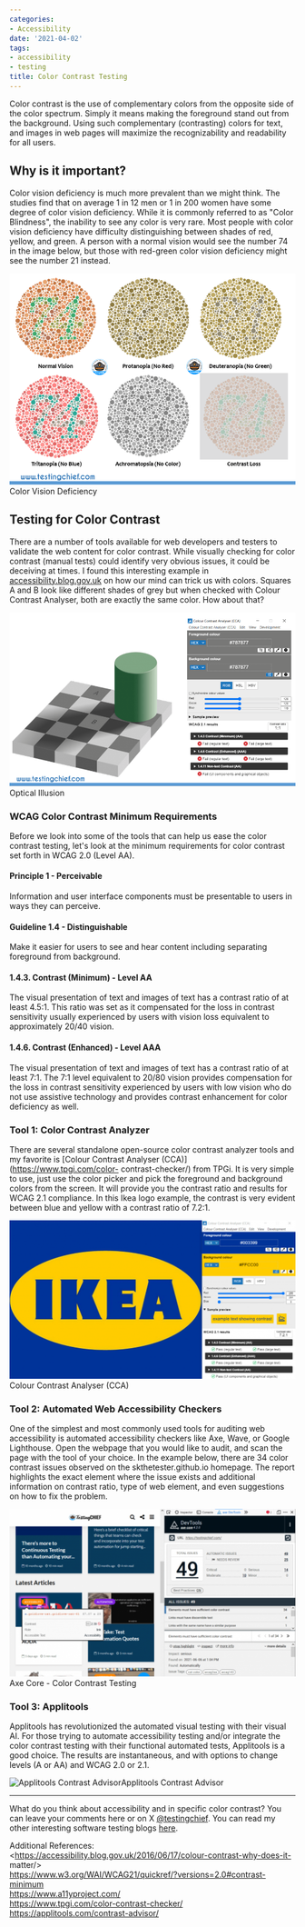 ```yaml
---
categories:
- Accessibility
date: '2021-04-02'
tags:
- accessibility
- testing
title: Color Contrast Testing
---
```


Color contrast is the use of complementary colors from the opposite side of
the color spectrum. Simply it means making the foreground stand out from the
background. Using such complementary (contrasting) colors for text, and images
in web pages will maximize the recognizability and readability for all users.

## Why is it important?

Color vision deficiency is much more prevalent than we might think. The
studies find that on average 1 in 12 men or 1 in 200 women have some degree of
color vision deficiency. While it is commonly referred to as "Color
Blindness", the inability to see any color is very rare. Most people with
color vision deficiency have difficulty distinguishing between shades of red,
yellow, and green. A person with a normal vision would see the number 74 in
the image below, but those with red-green color vision deficiency might see
the number 21 instead.

![color vision deficiency](./assets/img/posts/image-5.png)Color Vision Deficiency

## Testing for Color Contrast

There are a number of tools available for web developers and testers to
validate the web content for color contrast. While visually checking for color
contrast (manual tests) could identify very obvious issues, it could be
deceiving at times. I found this interesting example in
[accessibility.blog.gov.uk](https://accessibility.blog.gov.uk/) on how our
mind can trick us with colors. Squares A and B look like different shades of
grey but when checked with Colour Contrast Analyser, both are exactly the same
color. How about that?

![optical illusion color contrast](./assets/img/posts/image-6.png)Optical Illusion

### WCAG Color Contrast Minimum Requirements

Before we look into some of the tools that can help us ease the color contrast
testing, let's look at the minimum requirements for color contrast set forth
in WCAG 2.0 (Level AA).

#### Principle 1 - Perceivable

Information and user interface components must be presentable to users in ways
they can perceive.

#### Guideline 1.4 - Distinguishable

Make it easier for users to see and hear content including separating
foreground from background.

#### 1.4.3. Contrast (Minimum) - Level AA

The visual presentation of text and images of text has a contrast ratio of at
least 4.5:1. This ratio was set as it compensated for the loss in contrast
sensitivity usually experienced by users with vision loss equivalent to
approximately 20/40 vision.

#### 1.4.6. Contrast (Enhanced) - Level AAA

The visual presentation of text and images of text has a contrast ratio of at
least 7:1. The 7:1 level equivalent to 20/80 vision provides compensation for
the loss in contrast sensitivity experienced by users with low vision who do
not use assistive technology and provides contrast enhancement for color
deficiency as well.

### Tool 1: Color Contrast Analyzer

There are several standalone open-source color contrast analyzer tools and my
favorite is [Colour Contrast Analyser (CCA)](https://www.tpgi.com/color-
contrast-checker/) from TPGi. It is very simple to use, just use the color
picker and pick the foreground and background colors from the screen. It will
provide you the contrast ratio and results for WCAG 2.1 compliance. In this
Ikea logo example, the contrast is very evident between blue and yellow with a
contrast ratio of 7.2:1.

![ikea logo color contrast analyzer](./assets/img/posts/image-7-1024x567.png)Colour Contrast Analyser (CCA)

### Tool 2: Automated Web Accessibility Checkers

One of the simplest and most commonly used tools for auditing web
accessibility is automated accessibility checkers like Axe, Wave, or Google
Lighthouse. Open the webpage that you would like to audit, and scan the page
with the tool of your choice. In the example below, there are 34 color
contrast issues observed on the skthetester.github.io homepage. The report
highlights the exact element where the issue exists and additional information
on contrast ratio, type of web element, and even suggestions on how to fix the
problem.

![Axe core color contrast test](./assets/img/posts/image-8-1024x598.png)Axe Core - Color Contrast Testing

### Tool 3: Applitools

Applitools has revolutionized the automated visual testing with their visual
AI. For those trying to automate accessibility testing and/or integrate the
color contrast testing with their functional automated tests, Applitools is a
good choice. The results are instantaneous, and with options to change levels
(A or AA) and WCAG 2.0 or 2.1.

![Applitools Contrast
Advisor](https://applitools.com/docs/features/images/accessibility_editor_overview.png)Applitools
Contrast Advisor

* * *

What do you think about accessibility and in specific color contrast? You can
leave your comments here or on X
[@testingchief](https://x.com/testingchief). You can read my other
interesting software testing blogs [here](https://skthetester.github.io/).

Additional References:  
<https://accessibility.blog.gov.uk/2016/06/17/colour-contrast-why-does-it-
matter/>  
<https://www.w3.org/WAI/WCAG21/quickref/?versions=2.0#contrast-minimum>  
<https://www.a11yproject.com/>  
<https://www.tpgi.com/color-contrast-checker/>  
<https://applitools.com/contrast-advisor/>